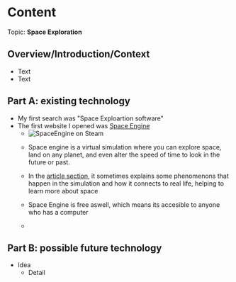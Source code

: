 # Content
Topic: **Space Exploration**

## Overview/Introduction/Context
* Text
* Text

## Part A: existing technology
* My first search was "Space Exploartion software"
* The first website I opened was [Space Engine](https://spaceengine.org/universe/planets-and-moons)
  * <img src="https://shared.fastly.steamstatic.com/store_item_assets/steam/apps/314650/capsule_616x353.jpg?t=1742336096" alt="SpaceEngine on Steam"/>

  * Space engine is a virtual simulation where you can explore space, land on any planet, and even alter the speed of time to look in the future or past.
  * In the [article section](https://spaceengine.org/articles/), it sometimes explains some phenomenons that happen in the simulation and how it connects to real life, helping to learn more about space
  * Space Engine is free aswell, which means its accesible to anyone who has a computer
  * 
  

## Part B: possible future technology
* Idea
  * Detail
